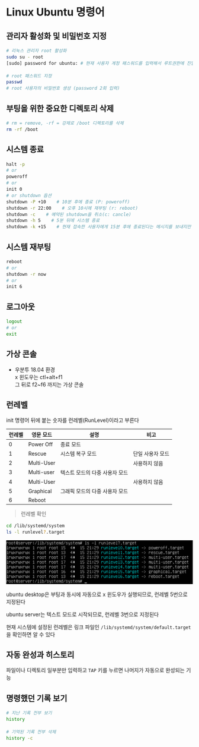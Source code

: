 # Linux Ubuntu 명령어

## 관리자 활성화 및 비밀번호 지정

```bash
# 리눅스 관리자 root 활성화
sudo su - root
[sudo] password for ubuntu: # 현재 사용자 계정 패스워드를 입력해서 루트권한에 진입

# root 패스워드 지정
passwd
# root 사용자의 비밀번호 생성 (password 2회 입력)
```

## 부팅을 위한 중요한 디렉토리 삭제

```bash
# rm = remove, -rf = 강제로 /boot 디렉토리를 삭제
rm -rf /boot
```

## 시스템 종료

```bash
halt -p
# or
poweroff
# or
init 0
# or shutdown 옵션
shutdown -P +10    # 10분 후에 종료 (P: poweroff)
shutdown -r 22:00    # 오후 10시에 재부팅 (r: reboot)
shutdown -c    # 예약된 shutdown을 취소(c: cancle)
shutdown -h 5    # 5분 뒤에 시스템 종료
shutdown -k +15    # 현재 접속한 사용자에게 15분 후에 종료된다는 메시지를 보내지만 실제로는 종료 안 됨
```

## 시스템 재부팅

```bash
reboot
# or
shutdown -r now
# or
init 6
```

## 로그아웃

```bash
logout
# or
exit
```

## 가상 콘솔

- 우분투 18.04 환경  
  x 윈도우는 ctl+alt+f1  
  그 뒤로 f2~f6 까지는 가상 콘솔

## 런레벨

init 명령어 뒤에 붙는 숫자를 런레벨(RunLevel)이라고 부른다

| 런레벨 | 영문 모드  | 설명                           | 비고             |
| ------ | ---------- | ------------------------------ | ---------------- |
| 0      | Power Off  | 종료 모드                      |
| 1      | Rescue     | 시스템 복구 모드               | 단일 사용자 모드 |
| 2      | Multi-User |                                | 사용하지 않음    |
| 3      | Multi-user | 텍스트 모드의 다중 사용자 모드 |
| 4      | Multi-User |                                | 사용하지 않음    |
| 5      | Graphical  | 그래픽 모드의 다중 사용자 모드 |
| 6      | Reboot     |                                |

> 런레벨 확인

```bash
cd /lib/systemd/system
ls -l runlevel?.target
```

![runlevel](./imgs/runlevel.png)

ubuntu desktop은 부팅과 동시에 자동으로 x 윈도우가 실행되므로, 런레벨 5번으로 지정된다

ubuntu server는 텍스트 모드로 시작되므로, 런레벨 3번으로 지정된다

현재 시스템에 설정된 런레벨은 링크 파일인 `/lib/systemd/system/default.target` 을 확인하면 알 수 있다

## 자동 완성과 히스토리

파일이나 디렉토리 일부분만 입력하고 `TAP` 키를 누르면 나머지가 자동으로 완성되는 기능

## 명령했던 기록 보기

```bash
# 지난 기록 전부 보기
history

# 기억된 기록 전부 삭제
history -c
```
